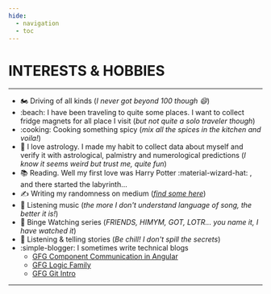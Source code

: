 ```yaml
---
hide:
  - navigation
  - toc
---
```


# INTERESTS & HOBBIES

---

- :motorcycle: Driving of all kinds (_I never got beyond 100 though :smile:_)
- :beach: I have been traveling to quite some places. I want to collect fridge magnets for all place I visit (_but not quite a solo traveler though_)
- :cooking: Cooking something spicy (_mix all the spices in the kitchen and voila!_)
- :palms_up_together: I love astrology. I made my habit to collect data about myself and verify it with astrological, palmistry and numerological predictions (_I know it seems weird but trust me, quite fun_)
- :books: Reading. Well my first love was Harry Potter :material-wizard-hat: , and there started the labyrinth...
- :writing_hand: Writing my randomness on medium (_[find some here](https://medium.com/@sachintiwari2)_)
- :musical_note: Listening music (_the more I don't understand language of song, the better it is!_)
- :movie_camera: Binge Watching series (_FRIENDS, HIMYM, GOT, LOTR... you name it, I have watched it_)
- :speak_no_evil: Listening & telling stories (_Be chill! I don't spill the secrets_)
- :simple-blogger: I sometimes write technical blogs 
    - [GFG Component Communication in Angular](https://www.geeksforgeeks.org/angular-js/component-communication-in-angular/)
    - [GFG Logic Family](https://www.geeksforgeeks.org/digital-logic/introduction-to-logic-family/)
    - [GFG Git Intro](https://www.geeksforgeeks.org/git/managing-git-repositories-with-gitlab/)
---

<!-- [ Back to Home](./index.md){ .md-button } -->
